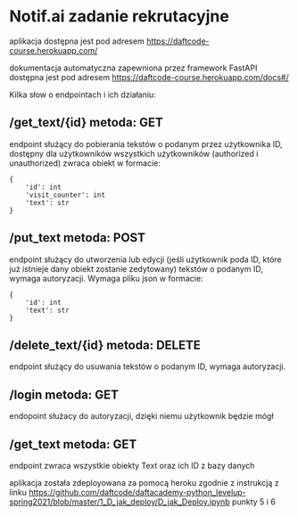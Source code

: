 # Notif.ai zadanie rekrutacyjne

aplikacja dostępna jest pod adresem https://daftcode-course.herokuapp.com/

dokumentacja automatyczna zapewniona przez framework FastAPI dostępna jest pod adresem https://daftcode-course.herokuapp.com/docs#/

Kilka słow o endpointach i ich działaniu:
## /get_text/{id} metoda: GET
endpoint służący do pobierania tekstów o podanym przez użytkownika ID, dostępny dla użytkowników wszystkich użytkowników (authorized i unauthorized)
zwraca obiekt w formacie:
```
{
    'id': int
    'visit_counter': int
    'text': str
}
```

## /put_text metoda: POST 
endpoint służący do utworzenia lub edycji (jeśli użytkownik poda ID, które już istnieje dany obiekt zostanie zedytowany) 
tekstów o podanym ID, wymaga autoryzacji. Wymaga pliku json w formacie:
```
{
    'id': int
    'text': str
}
```
## /delete_text/{id} metoda: DELETE
endpoint służący do usuwania tekstów o podanym ID, wymaga autoryzacji.

## /login metoda: GET
endopoint służacy do autoryzacji, dzięki niemu użytkownik będzie mógł 

## /get_text metoda: GET
endpoint zwraca wszystkie obiekty Text oraz ich ID z bazy danych

aplikacja została zdeployowana za pomocą heroku zgodnie z instrukcją z linku https://github.com/daftcode/daftacademy-python_levelup-spring2021/blob/master/1_D_jak_deploy/D_jak_Deploy.ipynb punkty 5 i 6
